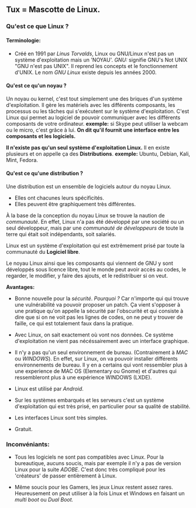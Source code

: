 

## Tux = Mascotte de Linux.

### Qu'est ce que Linux ?

#### Terminologie:
- Créé en 1991 par *Linus Torvalds*, Linux ou GNU/Linux n'est pas un système d'exploitation mais un 'NOYAU'.
*GNU:* signifie GNU's Not UNIX "GNU n'est pas UNIX". Il reprend les concepts et le fonctionnement d'UNIX.
Le nom *GNU Linux* existe depuis les années 2000.

#### Qu'est ce qu'un noyau ?
Un noyau ou kernel, c'est tout simplement une des briques d'un système d'exploitation.
Il gère les matériels avec les différents composants, les processus ou les tâches qui s'exécutent sur le système d'exploitation.
C'est Linux qui permet au logiciel de pouvoir communiquer avec les différents composants de votre ordinateur.
**exemple:** si Skype peut utiliser la webcam ou le micro, c'est grâce à lui.
**On dit qu'il fournit une interface entre les composants et les logiciels.**


**Il n'existe pas qu'un seul système d'exploitation Linux.**
Il en existe plusieurs et on appelle ça des **Distributions**.
**exemple:** Ubuntu, Debian, Kali, Mint, Fedora.


#### Qu'est ce qu'une distribution ?

Une distribution est un ensemble de logiciels autour du noyau Linux.
- Elles ont chacunes leurs spécificités.
- Elles peuvent être graphiquement très différentes.

À la base de la conception du noyau Linux se trouve la naution de *communauté*.
En effet, Linux n'a pas été développé par une société ou un seul développeur, mais par une *communauté de développeurs* de toute la terre qui était soit indépendants, soit salariés.

Linux est un système d'exploitation qui est extrêmement prisé par toute la communauté du **Logiciel libre**.

Le noyau Linux ainsi que les composants qui viennent de GNU y sont développés sous licence libre, tout le monde peut avoir accès au codes, le regarder, le modifier, y faire des ajouts, et le redistribuer si on veut.


**Avantages:**

- Bonne nouvelle pour la *sécurité*.
*Pourquoi ?* Car n'importe qui qui trouve une vulnérabilité va pouvoir proposer un patch.
Ça vient s'opposer à une pratique qu'on appelle la sécurité par l'obscurité et qui consiste à dire que si on ne voit pas les lignes de codes, on ne peut y trouver de faille, ce qui est totalement faux dans la pratique. 

- Avec Linux, on sait exactement où vont nos données.
Ce système d'exploitation ne vient pas nécéssairement avec un interface graphique.

- Il n'y a pas qu'un seul environnement de bureau. (Contrairement à *MAC* ou *WINDOWS*).
En effet, sur Linux, on va pouvoir installer différents environnements de bureau. Il y en a certains qui vont ressembler plus à une experience de MAC OS (Elementary ou Gnome) et d'autres qui ressembleront plus à une expérience WINDOWS (LXDE).

- Linux est utilisé par *Android*.

- Sur les systèmes embarqués et les serveurs c'est un système d'exploitation qui est très prisé, en particulier pour sa qualité de stabilité.

- Les interfaces Linux sont très simples.

- Gratuit.


### Inconvéniants:

- Tous les logiciels ne sont pas compatibles avec Linux.
Pour la bureautique, aucuns soucis, mais par exemple il n'y a pas de version Linux pour la suite *ADOBE*.
C'est donc très compliqué pour les 'créateurs' de passer entièrement à Linux.

- Même soucis pour les Gamers, les jeux Linux restent assez rares.
Heureusement on peut utiliser à la fois Linux et Windows en faisant un *multi boot* ou *Dual Boot.*
